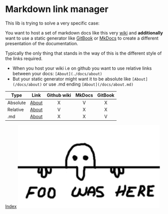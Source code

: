 # Markdown link manager

[gb]: https://toolchain.gitbook.com/
[mkd]: https://www.mkdocs.org/


This lib is trying to solve a very specific case:  

You want to host a set of markdown docs like this very [wiki](./wiki) and **additionally** want to use a static generator like [GitBook][gb] or [MkDocs][mkd] to create a different presentation of the documentation.  

Typically the only thing that stands in the way of this is the different style of the links required.  

* When you host your wiki i.e on github you want to use relative links between your docs: `[About](./docs/about)`
* But your static generator might want it to be absolute like `[About](/docs/about)` or use .md ending `[About](/docs/about.md) `

| Type | Link | Github wiki | MkDocs | GitBook |
| ---- | ---- |:-----------:|:------:|:-------:|
| Absolute | [About](/about) | X | V | X |
| Relative | [About](./about) | V | X | X |
| .md | [About](./about.md) | X | X | V |

[Index](/testdocs/index)
![Foo](./testdocs/images/foo.jpg)
